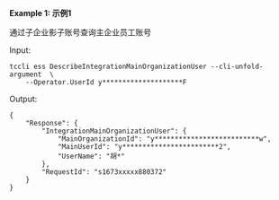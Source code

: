 **Example 1: 示例1**

通过子企业影子账号查询主企业员工账号

Input: 

```
tccli ess DescribeIntegrationMainOrganizationUser --cli-unfold-argument  \
    --Operator.UserId y********************F
```

Output: 
```
{
    "Response": {
        "IntegrationMainOrganizationUser": {
            "MainOrganizationId": "y**************************w",
            "MainUserId": "y************************2",
            "UserName": "胡*"
        },
        "RequestId": "s1673xxxxx880372"
    }
}
```


